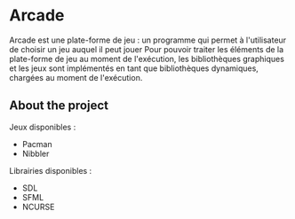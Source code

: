 # Arcade

Arcade est une plate-forme de jeu : un programme qui permet à l'utilisateur de choisir un jeu auquel il peut jouer
Pour pouvoir traiter les éléments de la plate-forme de jeu au moment de l'exécution, les bibliothèques graphiques et les jeux sont implémentés en tant que bibliothèques dynamiques, chargées au moment de l'exécution.

## About the project

Jeux disponibles :

* Pacman
* Nibbler

Librairies disponibles :

* SDL
* SFML
* NCURSE

